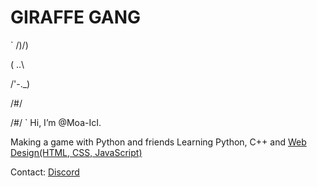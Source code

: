 # GIRAFFE GANG
`    /)/)

   ( ..\
   
   /'-._) 
   
  /#/ 
  
 /#/ 
`
Hi, I’m @Moa-IcI.

Making a game with Python and friends
Learning Python, C++ and [Web Design(HTML, CSS, JavaScript)](https://longnecksoftware.ch)

Contact:
[Discord](https://www.discord.com/channels/@994857480729411584)
